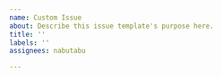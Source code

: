 ```yaml
---
name: Custom Issue
about: Describe this issue template's purpose here.
title: ''
labels: ''
assignees: nabutabu

---
```



